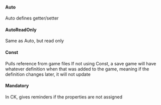 #### Auto
Auto defines getter/setter

#### AutoReadOnly
Same as Auto, but read only

#### Const
Pulls reference from game files
If not using Const, a save game will have whatever definition when that was added to the game, meaning if the definition changes later, it will not update

#### Mandatory
In CK, gives reminders if the properties are not assigned

